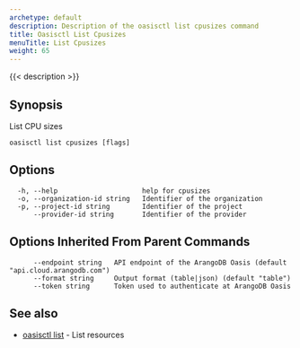 ```yaml
---
archetype: default
description: Description of the oasisctl list cpusizes command
title: Oasisctl List Cpusizes
menuTitle: List Cpusizes
weight: 65
---
```

{{< description >}}
## Synopsis
List CPU sizes

```
oasisctl list cpusizes [flags]
```

## Options
```
  -h, --help                     help for cpusizes
  -o, --organization-id string   Identifier of the organization
  -p, --project-id string        Identifier of the project
      --provider-id string       Identifier of the provider
```

## Options Inherited From Parent Commands
```
      --endpoint string   API endpoint of the ArangoDB Oasis (default "api.cloud.arangodb.com")
      --format string     Output format (table|json) (default "table")
      --token string      Token used to authenticate at ArangoDB Oasis
```

## See also
* [oasisctl list](_index.md)	 - List resources

